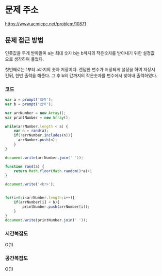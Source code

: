 # 문제 주소
https://www.acmicpc.net/problem/10871

## 문제 접근 방법
인풋값을 두개 받아들여 a는 최대 숫자 b는 b까지의 작은숫자를 받아내기 위한 설정값으로 생각하여 풀었다.

첫번째로는 1부터 a까지의 숫자 저장이다. 랜덤한 변수가 저장되게 설정을 하여 저장시킨뒤, 한번 출력을 해준다. 
그 후 b의 값까지의 작은숫자를 변수에서 찾아내 출력하였다.

### 코드
```javascript
var a = prompt('입력');
var b = prompt('입력');

var arrNumber = new Array();
var printNumber = new Array();

while(arrNumber.length < a) {
    var n = rand(a); 
    if(!arrNumber.includes(n)){
      arrNumber.push(n);
    }
}

document.write(arrNumber.join(' '));

function rand(a) {
    return Math.floor(Math.random()*a)+1
}

document.write('<br>');
    

for(i=0;i<arrNumber.length;i++){
    if(arrNumber[i] < b){
        printNumber.push(arrNumber[i]);
    }
}
document.write(printNumber.join(' '));


```
### 시간복잡도
O(1)

### 공간복잡도
O(1)

